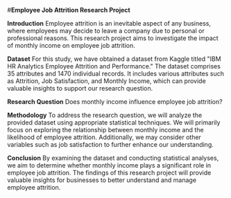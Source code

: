 #**Employee Job Attrition Research Project**


**Introduction**
Employee attrition is an inevitable aspect of any business, where employees may decide to leave a company due to personal or professional reasons. This research project aims to investigate the impact of monthly income on employee job attrition.

**Dataset**
For this study, we have obtained a dataset from Kaggle titled "IBM HR Analytics Employee Attrition and Performance." The dataset comprises 35 attributes and 1470 individual records. It includes various attributes such as Attrition, Job Satisfaction, and Monthly Income, which can provide valuable insights to support our research question.

**Research Question**
Does monthly income influence employee job attrition?

**Methodology**
To address the research question, we will analyze the provided dataset using appropriate statistical techniques. We will primarily focus on exploring the relationship between monthly income and the likelihood of employee attrition. Additionally, we may consider other variables such as job satisfaction to further enhance our understanding.

**Conclusion**
By examining the dataset and conducting statistical analyses, we aim to determine whether monthly income plays a significant role in employee job attrition. The findings of this research project will provide valuable insights for businesses to better understand and manage employee attrition.
